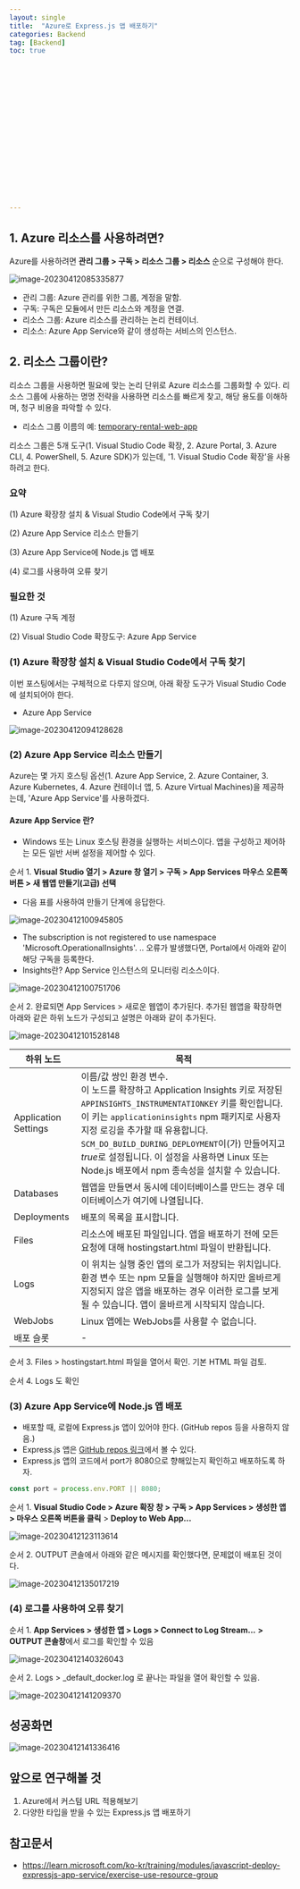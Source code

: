```yaml
---
layout: single
title:  "Azure로 Express.js 앱 배포하기"
categories: Backend
tag: [Backend]
toc: true 



















---
```


## 1. Azure 리소스를 사용하려면?

Azure를 사용하려면 **관리 그룹 > 구독 > 리소스 그룹 > 리소스** 순으로 구성해야 한다.

![image-20230412085335877](../images/2023-04-12-a8/image-20230412085335877.png)

- 관리 그룹: Azure 관리를 위한 그룹, 계정을 말함.
- 구독: 구독은 모듈에서 만든 리소스와 계정을 연결.
- 리소스 그룹: Azure 리소스를 관리하는 논리 컨테이너.
- 리소스: Azure App Service와 같이 생성하는 서비스의 인스턴스.





## 2. 리소스 그룹이란?

리소스 그룹을 사용하면 필요에 맞는 논리 단위로 Azure 리소스를 그룹화할 수 있다. 리소스 그룹에 사용하는 명명 전략을 사용하면 리소스를 빠르게 찾고, 해당 용도를 이해하며, 청구 비용을 파악할 수 있다.

- 리소스 그룹 이름의 예: <u>temporary-rental-web-app</u>





리소스 그룹은 5개 도구(1. Visual Studio Code 확장, 2. Azure Portal, 3. Azure CLI, 4. PowerShell, 5. Azure SDK)가 있는데, '1. Visual Studio Code 확장'을 사용하려고 한다.









### 요약

(1) Azure 확장창 설치 & Visual Studio Code에서 구독 찾기

(2) Azure App Service 리소스 만들기

(3) Azure App Service에 Node.js 앱 배포

(4) 로그를 사용하여 오류 찾기



### 필요한 것

(1) Azure 구독 계정

(2) Visual Studio Code 확장도구: Azure App Service





### (1)  Azure 확장창 설치 & Visual Studio Code에서 구독 찾기

이번 포스팅에서는 구체적으로 다루지 않으며, 아래 확장 도구가 Visual Studio Code에 설치되어야 한다.

- Azure App Service

![image-20230412094128628](../images/2023-04-12-a8/image-20230412094128628.png)



### (2) Azure App Service 리소스 만들기

Azure는 몇 가지 호스팅 옵션(1. Azure App Service, 2. Azure Container, 3. Azure Kubernetes, 4. Azure 컨테이너 앱, 5. Azure Virtual Machines)을 제공하는데, 'Azure App Service'를 사용하겠다.

#### Azure App Service 란?

- Windows 또는 Linux 호스팅 환경을 실행하는 서비스이다. 앱을 구성하고 제어하는 모든 일반 서버 설정을 제어할 수 있다.



순서 1. **Visual Studio 열기 > Azure 창 열기 > 구독 > App Services 마우스 오른쪽 버튼 > 새 웹앱 만들기(고급) 선택**

- 다음 표를 사용하여 만들기 단계에 응답한다.

![image-20230412100945805](../images/2023-04-12-a8/image-20230412100945805.png)





- The subscription is not registered to use namespace 'Microsoft.OperationalInsights'. .. 오류가 발생했다면, Portal에서 아래와 같이 해당 구독을 등록한다.
- Insights란? App Service 인스턴스의 모니터링 리소스이다.

![image-20230412100751706](../images/2023-04-12-a8/image-20230412100751706.png)





순서 2. 완료되면 App Services > 새로운 웹앱이 추가된다. 추가된 웹앱을 확장하면 아래와 같은 하위 노드가 구성되고 설명은 아래와 같이 추가된다.

![image-20230412101528148](../images/2023-04-12-a8/image-20230412101528148.png)

| 하위 노드            | 목적                                                         |
| -------------------- | ------------------------------------------------------------ |
| Application Settings | 이름/값 쌍인 환경 변수.<br />이 노드를 확장하고 Application Insights 키로 저장된 `APPINSIGHTS_INSTRUMENTATIONKEY` 키를 확인합니다. 이 키는 `applicationinsights` npm 패키지로 사용자 지정 로깅을 추가할 때 유용합니다.<br />`SCM_DO_BUILD_DURING_DEPLOYMENT`이(가) 만들어지고 *true*로 설정됩니다. 이 설정을 사용하면 Linux 또는 Node.js 배포에서 npm 종속성을 설치할 수 있습니다. |
| Databases            | 웹앱을 만들면서 동시에 데이터베이스를 만드는 경우 데이터베이스가 여기에 나열됩니다. |
| Deployments          | 배포의 목록을 표시합니다.                                    |
| Files                | 리소스에 배포된 파일입니다. 앱을 배포하기 전에 모든 요청에 대해 hostingstart.html 파일이 반환됩니다. |
| Logs                 | 이 위치는 실행 중인 앱의 로그가 저장되는 위치입니다. 환경 변수 또는 npm 모듈을 실행해야 하지만 올바르게 지정되지 않은 앱을 배포하는 경우 이러한 로그를 보게 될 수 있습니다. 앱이 올바르게 시작되지 않습니다. |
| WebJobs              | Linux 앱에는 WebJobs를 사용할 수 없습니다.                   |
| 배포 슬롯            | -                                                            |





순서 3. Files > hostingstart.html 파일을 열어서 확인. 기본 HTML 파일 검토.



순서 4. Logs 도 확인





### (3) Azure App Service에 Node.js 앱 배포

- 배포할 때, 로컬에 Express.js 앱이 있어야 한다. (GitHub repos 등을 사용하지 않음.)
- Express.js 앱은 [GitHub repos 링크](https://github.com/dkgkejdrb/Middleware)에서 볼 수 있다.
- Express.js 앱의 코드에서 port가 8080으로 향해있는지 확인하고 배포하도록 하자.

```javascript
const port = process.env.PORT || 8080;
```



순서 1. **Visual Studio Code > Azure 확장 창 > 구독 > App Services > 생성한 앱 > 마우스 오른쪽 버튼을 클릭** > **Deploy to Web App...**

![image-20230412123113614](../images/2023-04-12-a8/image-20230412123113614.png)



순서 2. OUTPUT 콘솔에서 아래와 같은 메시지를 확인했다면, 문제없이 배포된 것이다.

![image-20230412135017219](../images/2023-04-12-a8/image-20230412135017219.png)









### (4) 로그를 사용하여 오류 찾기

순서 1. **App Services > 생성한 앱 > Logs > Connect to Log Stream...** **> OUTPUT 콘솔창**에서 로그를 확인할 수 있음

![image-20230412140326043](../images/2023-04-12-a8/image-20230412140326043.png)



순서 2. Logs > _default_docker.log 로 끝나는 파일을 열어 확인할 수 있음.

![image-20230412141209370](../images/2023-04-12-a8/image-20230412141209370.png)



## 성공화면

![image-20230412141336416](../images/2023-04-12-a8/image-20230412141336416.png)



## 앞으로 연구해볼 것

1. Azure에서 커스텀 URL 적용해보기
2. 다양한 타입을 받을 수 있는 Express.js 앱 배포하기





## 참고문서

- https://learn.microsoft.com/ko-kr/training/modules/javascript-deploy-expressjs-app-service/exercise-use-resource-group